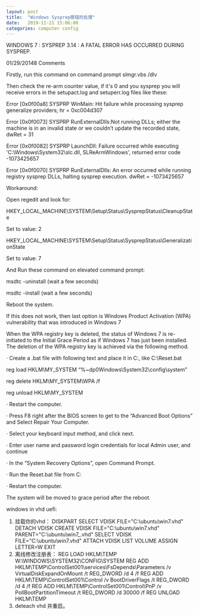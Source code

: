 ```yaml
---
layout: post
title:  "Windows Sysprep报错的处理"
date:   2019-11-21 15:06:00
categories: computer config
---
```

WINDOWS 7 : SYSPREP 3.14 : A FATAL ERROR HAS OCCURRED DURING SYSPREP. 

01/29/20148 Comments

 

Firstly, run this command on command prompt  slmgr.vbs /dlv 




Then check the re-arm counter value, if it's 0 and you sysprep you will receive errors in the setupact.log and setuperr.log files like these:




Error [0x0f00a8] SYSPRP WinMain: Hit failure while processing sysprep generalize providers; hr = 0xc004d307

Error [0x0f0073] SYSPRP RunExternalDlls:Not running DLLs; either the machine is in an invalid state or we couldn’t update the recorded state, dwRet = 31

Error [0x0f0082] SYSPRP LaunchDll: Failure occurred while executing 'C:\Windows\System32\slc.dll, SLReArmWindows', returned error code -1073425657

Error [0x0f0070] SYSPRP RunExternalDlls: An error occurred while running registry sysprep DLLs, halting sysprep execution. dwRet = -1073425657




Workaround: 




Open regedit and look for: 




HKEY_LOCAL_MACHINE\SYSTEM\Setup\Status\SysprepStatus\CleanupState




Set to value: 2







HKEY_LOCAL_MACHINE\SYSTEM\Setup\Status\SysprepStatus\GeneralizationState




Set to value: 7




And Run these command on elevated command prompt: 




msdtc -uninstall (wait a few seconds)




msdtc -install (wait a few seconds)




Reboot the system.




If this does not work, then last option is Windows Product Activation (WPA) vulnerability that was introduced in Windows 7




When the WPA registry key is deleted, the status of Windows 7 is re-initiated to the Initial Grace Period as if Windows 7 has just been installed. The deletion of the WPA registry key is achieved via the following method. 




·         Create a .bat file with following text and place it in C:, like C:\Reset.bat




reg load HKLM\MY_SYSTEM “%~dp0Windows\System32\config\system”

reg delete HKLM\MY_SYSTEM\WPA /f

reg unload HKLM\MY_SYSTEM




·         Restart the computer.




·         Press F8 right after the BIOS screen to get to the “Advanced Boot Options” and Select Repair Your Computer.




·         Select your keyboard input method, and click next.




·         Enter user name and password login credentials for local Admin user, and continue




·         In the “System Recovery Options”, open Command Prompt.




·         Run the Reset.bat file from C:




·         Restart the computer.




The system will be moved to grace period after the reboot. 


windows in vhd uefi:


1. 挂载你的vhd：
DISKPART
SELECT VDISK FILE="C:\ubuntu\win7.vhd"
DETACH VDISK
CREATE VDISK FILE="C:\ubuntu\win7.vhd" PARENT="C:\ubuntu\win7_.vhd"
SELECT VDISK FILE="C:\ubuntu\win7.vhd"
ATTACH VDISK
LIST VOLUME
ASSIGN LETTER=W
EXIT
2. 离线修改注册表：
REG LOAD HKLM\TEMP W:\WINDOWS\SYSTEM32\CONFIG\SYSTEM
REG ADD HKLM\TEMP\ControlSet001\services\FsDepends\Parameters /v VirtualDiskExpandOnMount /t REG_DWORD /d 4 /f
REG ADD HKLM\TEMP\ControlSet001\Control /v BootDriverFlags /t REG_DWORD /d 4 /f
REG ADD HKLM\TEMP\ControlSet001\Control\PnP /v PollBootPartitionTimeout /t REG_DWORD /d 30000 /f
REG UNLOAD HKLM\TEMP
3. deteach vhd 并重启。
